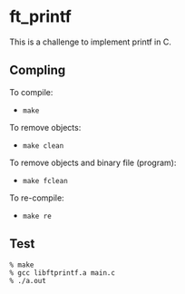 # ft_printf

This is a challenge to implement printf in C.

## Compling
To compile:

 - `make`

To remove objects:

 - `make clean`

To remove objects and binary file (program):

 - `make fclean`

To re-compile:

 - `make re`

## Test
```
% make
% gcc libftprintf.a main.c
% ./a.out
```
